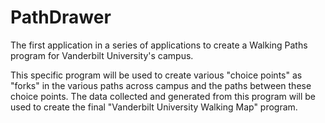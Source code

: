 PathDrawer
==========

The first application in a series of applications to create a Walking Paths program for Vanderbilt University's campus.

This specific program will be used to create various "choice points" as "forks" in the various paths across campus and the paths between these choice points.  The data collected and generated from this program will be used to create the final "Vanderbilt University Walking Map" program.